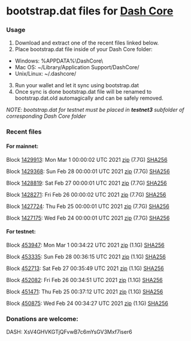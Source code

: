 # bootstrap.dat files for [Dash Core](https://github.com/dashpay/dash)

### Usage

1. Download and extract one of the recent files linked below.
2. Place bootstrap.dat file inside of your Dash Core folder:
 - Windows: %APPDATA%\DashCore\
 - Mac OS: ~/Library/Application Support/DashCore/
 - Unix/Linux: ~/.dashcore/
3. Run your wallet and let it sync using bootstrap.dat
4. Once sync is done bootstrap.dat file will be renamed to bootstrap.dat.old automagically and can be safely removed.

_NOTE: bootstrap.dat for testnet must be placed in **testnet3** subfolder of corresponding Dash Core folder_

### Recent files

#### For mainnet:

Block [1429913](https://insight.dash.org/insight/block/00000000000000134ddd20f32ee18e8b5ae8d644e2bd50c0a2f0f74314653aeb): Mon Mar  1 00:00:02 UTC 2021 [zip](https://dash-bootstrap.ams3.digitaloceanspaces.com/mainnet/2021-03-01/bootstrap.dat.zip) (7.7G) [SHA256](https://dash-bootstrap.ams3.digitaloceanspaces.com/mainnet/2021-03-01/sha256.txt)

Block [1429368](https://insight.dash.org/insight/block/000000000000000a4f20ce4f998e8026602dea323e55e632dff6b30111739a68): Sun Feb 28 00:00:01 UTC 2021 [zip](https://dash-bootstrap.ams3.digitaloceanspaces.com/mainnet/2021-02-28/bootstrap.dat.zip) (7.7G) [SHA256](https://dash-bootstrap.ams3.digitaloceanspaces.com/mainnet/2021-02-28/sha256.txt)

Block [1428819](https://insight.dash.org/insight/block/000000000000000e88ee3511fafa63a76be7242c7690efc281fc3fc4115d7780): Sat Feb 27 00:00:01 UTC 2021 [zip](https://dash-bootstrap.ams3.digitaloceanspaces.com/mainnet/2021-02-27/bootstrap.dat.zip) (7.7G) [SHA256](https://dash-bootstrap.ams3.digitaloceanspaces.com/mainnet/2021-02-27/sha256.txt)

Block [1428271](https://insight.dash.org/insight/block/00000000000000072eaf27188c446ead17a1dedd9a8397c04ba4f0b199b2c2d2): Fri Feb 26 00:00:02 UTC 2021 [zip](https://dash-bootstrap.ams3.digitaloceanspaces.com/mainnet/2021-02-26/bootstrap.dat.zip) (7.7G) [SHA256](https://dash-bootstrap.ams3.digitaloceanspaces.com/mainnet/2021-02-26/sha256.txt)

Block [1427724](https://insight.dash.org/insight/block/0000000000000010e6b35983c1cfceb9f588e0733142f0d17dab23b3537873e8): Thu Feb 25 00:00:01 UTC 2021 [zip](https://dash-bootstrap.ams3.digitaloceanspaces.com/mainnet/2021-02-25/bootstrap.dat.zip) (7.7G) [SHA256](https://dash-bootstrap.ams3.digitaloceanspaces.com/mainnet/2021-02-25/sha256.txt)

Block [1427175](https://insight.dash.org/insight/block/0000000000000014ec92394562b5807b67460030fef5a567236bb90df21cc175): Wed Feb 24 00:00:01 UTC 2021 [zip](https://dash-bootstrap.ams3.digitaloceanspaces.com/mainnet/2021-02-24/bootstrap.dat.zip) (7.7G) [SHA256](https://dash-bootstrap.ams3.digitaloceanspaces.com/mainnet/2021-02-24/sha256.txt)


#### For testnet:

Block [453947](https://testnet-insight.dashevo.org/insight/block/000001e767402b2375c7a0597d0be179e588de1de1d636367290c6bd042280ac): Mon Mar  1 00:34:22 UTC 2021 [zip](https://dash-bootstrap.ams3.digitaloceanspaces.com/testnet/2021-03-01/bootstrap.dat.zip) (1.1G) [SHA256](https://dash-bootstrap.ams3.digitaloceanspaces.com/testnet/2021-03-01/sha256.txt)

Block [453335](https://testnet-insight.dashevo.org/insight/block/00000040a7ae15a352828aee4b2fe5811015f0cb7548a32e9f0514b0fae41d97): Sun Feb 28 00:36:15 UTC 2021 [zip](https://dash-bootstrap.ams3.digitaloceanspaces.com/testnet/2021-02-28/bootstrap.dat.zip) (1.1G) [SHA256](https://dash-bootstrap.ams3.digitaloceanspaces.com/testnet/2021-02-28/sha256.txt)

Block [452713](https://testnet-insight.dashevo.org/insight/block/000000a8b3333d16526917b6e3b067ba852e208478258eacb02286302ee38a8f): Sat Feb 27 00:35:49 UTC 2021 [zip](https://dash-bootstrap.ams3.digitaloceanspaces.com/testnet/2021-02-27/bootstrap.dat.zip) (1.1G) [SHA256](https://dash-bootstrap.ams3.digitaloceanspaces.com/testnet/2021-02-27/sha256.txt)

Block [452082](https://testnet-insight.dashevo.org/insight/block/000001124b5ebf9cd4a427509abaced5ce9cfbec7a766f174c22cd2f51e87a71): Fri Feb 26 00:34:51 UTC 2021 [zip](https://dash-bootstrap.ams3.digitaloceanspaces.com/testnet/2021-02-26/bootstrap.dat.zip) (1.1G) [SHA256](https://dash-bootstrap.ams3.digitaloceanspaces.com/testnet/2021-02-26/sha256.txt)

Block [451471](https://testnet-insight.dashevo.org/insight/block/000000239ab080c6685cd999548e446174fe42c97b76039d0f0440795c5a02d9): Thu Feb 25 00:37:12 UTC 2021 [zip](https://dash-bootstrap.ams3.digitaloceanspaces.com/testnet/2021-02-25/bootstrap.dat.zip) (1.1G) [SHA256](https://dash-bootstrap.ams3.digitaloceanspaces.com/testnet/2021-02-25/sha256.txt)

Block [450875](https://testnet-insight.dashevo.org/insight/block/000000820ab2f98ba914cd4809c9e682fe7d0a40771a315bf3795fa06293163f): Wed Feb 24 00:34:27 UTC 2021 [zip](https://dash-bootstrap.ams3.digitaloceanspaces.com/testnet/2021-02-24/bootstrap.dat.zip) (1.1G) [SHA256](https://dash-bootstrap.ams3.digitaloceanspaces.com/testnet/2021-02-24/sha256.txt)


### Donations are welcome:

DASH: XsV4GHVKGTjQFvwB7c6mYsGV3Mxf7iser6
